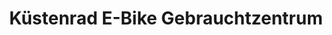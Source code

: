---
title: "Küstenrad E-Bike Gebrauchtzentrum"
url: /rendsburg/kuestenrad-e-bike-gebrauchtzentrum/
shop: Fahrrad
---